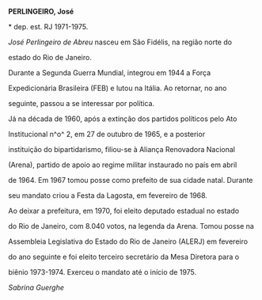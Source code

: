 **PERLINGEIRO, José**



\* dep. est. RJ 1971-1975.



*José Perlingeiro de Abreu* nasceu em São Fidélis, na região norte do

estado do Rio de Janeiro.



Durante a Segunda Guerra Mundial, integrou em 1944 a Força

Expedicionária Brasileira (FEB) e lutou na Itália. Ao retornar, no ano

seguinte, passou a se interessar por política.



Já na década de 1960, após a extinção dos partidos políticos pelo Ato

Institucional n^o^ 2, em 27 de outubro de 1965, e a posterior

instituição do bipartidarismo, filiou-se à Aliança Renovadora Nacional

(Arena), partido de apoio ao regime militar instaurado no país em abril

de 1964. Em 1967 tomou posse como prefeito de sua cidade natal. Durante

seu mandato criou a Festa da Lagosta, em fevereiro de 1968.



Ao deixar a prefeitura, em 1970, foi eleito deputado estadual no estado

do Rio de Janeiro, com 8.040 votos, na legenda da Arena. Tomou posse na

Assembleia Legislativa do Estado do Rio de Janeiro (ALERJ) em fevereiro

do ano seguinte e foi eleito terceiro secretário da Mesa Diretora para o

biênio 1973-1974. Exerceu o mandato até o início de 1975.



*Sabrina Guerghe*



